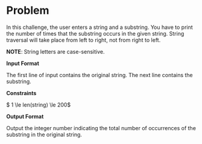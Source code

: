 # Problem

In this challenge, the user enters a string and a substring. You have to print the number of times that the substring occurs in the given string. String traversal will take place from left to right, not from right to left.

**NOTE**: String letters are case-sensitive.

**Input Format**

The first line of input contains the original string. The next line contains the substring.

**Constraints**

$ 1 \le len(string) \le 200$

**Output Format**

Output the integer number indicating the total number of occurrences of the substring in the original string.